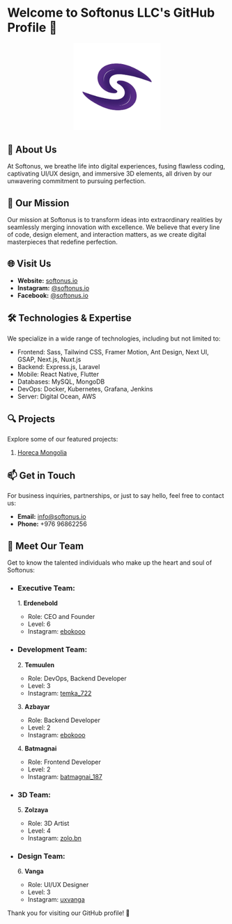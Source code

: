 # Welcome to Softonus LLC's GitHub Profile 👋

<p align="center">
  <img src="https://github.com/softonus-io/.github/blob/main/softonus-logo.jpg" alt="Softonus LLC Logo" width="200"/>
</p>

## 🌟 About Us

At Softonus, we breathe life into digital experiences, fusing flawless coding, captivating UI/UX design, and immersive 3D elements, all driven by our unwavering commitment to pursuing perfection.

## 🚀 Our Mission

Our mission at Softonus is to transform ideas into extraordinary realities by seamlessly merging innovation with excellence. We believe that every line of code, design element, and interaction matters, as we create digital masterpieces that redefine perfection.

## 🌐 Visit Us

- **Website:** [softonus.io](https://softonus.io)
- **Instagram:** [@softonus.io](https://instagram.com/softonus.io)
- **Facebook:** [@softonus.io](https://facebook.com/softonus.io)

## 🛠️ Technologies & Expertise

We specialize in a wide range of technologies, including but not limited to:

- Frontend: Sass, Tailwind CSS, Framer Motion, Ant Design, Next UI, GSAP, Next.js, Nuxt.js
- Backend: Express.js, Laravel
- Mobile: React Native, Flutter
- Databases: MySQL, MongoDB
- DevOps: Docker, Kubernetes, Grafana, Jenkins
- Server: Digital Ocean, AWS

## 🔍 Projects

Explore some of our featured projects:

1. [Horeca Mongolia](https://horecamongolia.com)

## 📫 Get in Touch

For business inquiries, partnerships, or just to say hello, feel free to contact us:

- **Email:** info@softonus.io
- **Phone:** +976 96862256

## 👥 Meet Our Team

Get to know the talented individuals who make up the heart and soul of Softonus:

- ### Executive Team:

   1\. **Erdenebold**
     - Role: CEO and Founder
     - Level: 6
     - Instagram: [ebokooo](https://instagram.com/ebokooo)

- ### Development Team:

   2\. **Temuulen**
     - Role: DevOps, Backend Developer
     - Level: 3
     - Instagram: [temka_722](https://instagram.com/temka_722)

   3\. **Azbayar**
     - Role: Backend Developer
     - Level: 2
     - Instagram: [ebokooo](https://instagram.com/ebokooo)
   
   4\. **Batmagnai**
     - Role: Frontend Developer
     - Level: 2
     - Instagram: [batmagnai_187](https://instagram.com/batmagnai_187)

- ### 3D Team:

   5\. **Zolzaya**
     - Role: 3D Artist
     - Level: 4
     - Instagram: [zolo.bn](https://instagram.com/zolo.bn)

- ### Design Team:

   6\. **Vanga**
     - Role: UI/UX Designer
     - Level: 3
     - Instagram: [uxvanga](https://instagram.com/uxvanga)

Thank you for visiting our GitHub profile! 🚀
